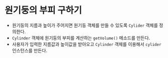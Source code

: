 # 원기둥의 부피 구하기
- 원기둥의 지름과 높이가 주어지면 원기둥 객체를 만들 수 있도록 `Cylider` 객체를 정의한다.
- `Cylinder` 객체에 원기둥의 부피를 계산하는 `getVolume()` 메소드를 만든다. 
- 사용자가 입력한 지름값과 높이값을 받아오고 `Cylinder` 객체를 이용해서 `cylider` 인스턴스를 만든다. 